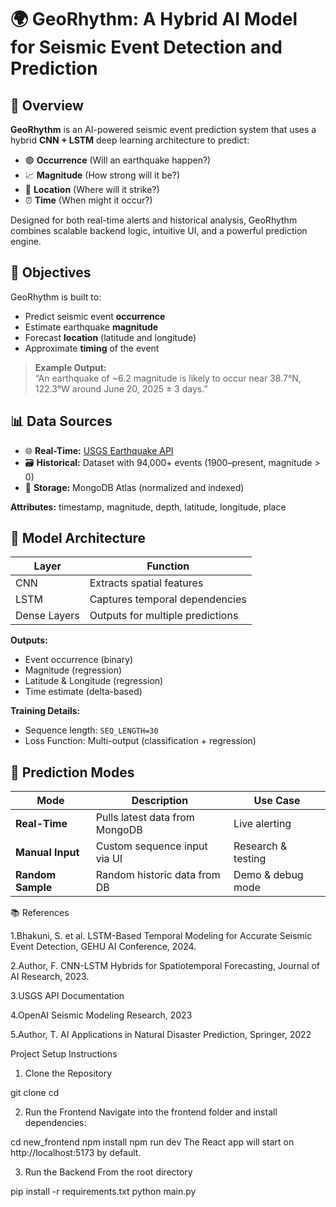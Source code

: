 # 🌍 GeoRhythm: A Hybrid AI Model for Seismic Event Detection and Prediction

## 📌 Overview

**GeoRhythm** is an AI-powered seismic event prediction system that uses a hybrid **CNN + LSTM** deep learning architecture to predict:

- 🟢 **Occurrence** (Will an earthquake happen?)
- 📈 **Magnitude** (How strong will it be?)
- 📍 **Location** (Where will it strike?)
- ⏰ **Time** (When might it occur?)

Designed for both real-time alerts and historical analysis, GeoRhythm combines scalable backend logic, intuitive UI, and a powerful prediction engine.



## 🎯 Objectives

GeoRhythm is built to:

- Predict seismic event **occurrence**
- Estimate earthquake **magnitude**
- Forecast **location** (latitude and longitude)
- Approximate **timing** of the event

> **Example Output:**  
> “An earthquake of ~6.2 magnitude is likely to occur near 38.7°N, 122.3°W around June 20, 2025 ± 3 days.”



## 📊 Data Sources

- 🌐 **Real-Time:** [USGS Earthquake API](https://earthquake.usgs.gov)
- 🗃️ **Historical:** Dataset with 94,000+ events (1900–present, magnitude > 0)
- 🧠 **Storage:** MongoDB Atlas (normalized and indexed)

**Attributes:** timestamp, magnitude, depth, latitude, longitude, place



## 🧠 Model Architecture

| Layer        | Function                          |
|--------------|-----------------------------------|
| CNN          | Extracts spatial features         |
| LSTM         | Captures temporal dependencies    |
| Dense Layers | Outputs for multiple predictions  |

**Outputs:**
- Event occurrence (binary)
- Magnitude (regression)
- Latitude & Longitude (regression)
- Time estimate (delta-based)

**Training Details:**
- Sequence length: `SEQ_LENGTH=30`
- Loss Function: Multi-output (classification + regression)


## 🚀 Prediction Modes

| Mode            | Description                           | Use Case             |
|------------------|----------------------------------------|----------------------|
| **Real-Time**     | Pulls latest data from MongoDB        | Live alerting        |
| **Manual Input**  | Custom sequence input via UI          | Research & testing   |
| **Random Sample** | Random historic data from DB          | Demo & debug mode    |


📚 References

1.Bhakuni, S. et al. LSTM-Based Temporal Modeling for Accurate Seismic Event Detection, GEHU AI Conference, 2024.

2.Author, F. CNN-LSTM Hybrids for Spatiotemporal Forecasting, Journal of AI Research, 2023.

3.USGS API Documentation

4.OpenAI Seismic Modeling Research, 2023

5.Author, T. AI Applications in Natural Disaster Prediction, Springer, 2022



Project Setup Instructions

1. Clone the Repository

git clone <your-repo-url>
cd <project-folder>

2. Run the Frontend
Navigate into the frontend folder and install dependencies:

cd new_frontend
npm install
npm run dev
The React app will start on http://localhost:5173 by default.

3. Run the Backend
From the root directory 

pip install -r requirements.txt
python main.py



